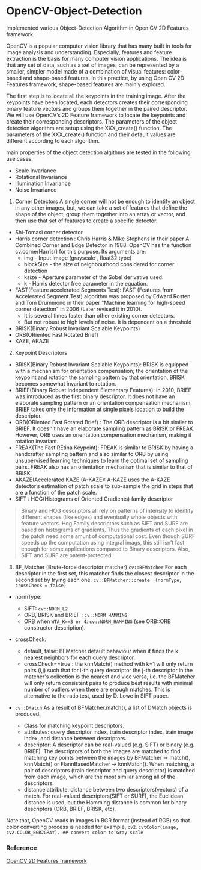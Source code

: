 # OpenCV-Object-Detection

Implemented various Object-Detection Algorithm in Open CV 2D Features framework.

OpenCV is a popular computer vision library that has many built in tools for image analysis and understanding. Especially, features and feature extraction is the basis for many computer vision applications. The idea is that any set of data, such as a set of images, can be represented by a smaller, simpler model made of a combination of visual features: color-based and shape-based features. In this practice, by using Open CV 2D Features framework, shape-based features are mainly explored.

The first step is to locate all the keypoints in the training image. After the keypoints have been located, each detectors creates their corresponding binary feature vectors and groups them together in the paired descriptor. We will use OpenCV’s 2D Feature framework to locate the keypoints and create their corresponding descriptors. The parameters of the object detection algorithm are setup using the XXX_create() function. The parameters of the XXX_create() function and their default values are different according to each algorithm.

main properties of the object detection algithms are tested in the following use cases: 
- Scale Invariance
- Rotational Invariance
- Illumination Invariance 
- Noise Invariance

 
1. Corner Detectors 
A single corner will not be enough to identify an object in any other images, but, we can take a set of features that define the shape of the object, group them together into an array or vector, and then use that set of features to create a specific detector.

* Shi-Tomasi corner detector 
* Harris corner detection : Chris Harris & Mike Stephens in their paper A Combined Corner and Edge Detector in 1988. OpenCV has the function cv.cornerHarris() for this purpose. Its arguments are:  
    * img - Input image (grayscale , float32 type)
    * blockSize - the size of neighbourhood considered for corner detection
    * ksize - Aperture parameter of the Sobel derivative used.
    * k - Harris detector free parameter in the equation.
* FAST(Feature accelerated Segments Test): FAST (Features from Accelerated Segment Test) algorithm was proposed by Edward Rosten and Tom Drummond in their paper "Machine learning for high-speed corner detection" in 2006 (Later revised it in 2010). 
    * It is several times faster than other existing corner detectors.
    * But not robust to high levels of noise. It is dependent on a threshold
* BRISK(Binary Robust Invariant Scalable Keypoints)
* ORB(ORiented Fast Rotated Brief)
* KAZE, AKAZE 

2. Keypoint Descriptors
* BRISK(Binary Robust Invariant Scalable Keypoints): BRISK is equipped with a mechanism for orientation compensation; the orientation of the keypoint and rotation the sampling pattern by that orientation, BRISK becomes somewhat invariant to rotation. 
* BRIEF(Binary Robust Independent Elementary Features): in 2010, BRIEF was introduced as the first binary descriptor. It does not have an elaborate sampling pattern or an orientation compensation mechanism,  BRIEF takes only the information at single pixels location to build the descriptor.
* ORB(ORiented Fast Rotated Brief) : The ORB descriptor is a bit similar to BRIEF. It doesn’t have an elaborate sampling pattern as BRISK or FREAK. However, ORB uses an orientation compensation mechanism, making it rotation invariant.
* FREAK(The Fast REtina Keypoint): FREAK is similar to BRISK by having a handcrafter sampling pattern and also similar to ORB by using unsupervised learning techniques to learn the optimal set of sampling pairs. FREAK also has an orientation mechanism that is similar to that of BRISK.
* AKAZE(Accelerated KAZE (A-KAZE): A-KAZE uses the A-KAZE detector’s estimation of patch scale to sub-sample the grid in steps that are a function of the patch scale.
* SIFT : HOG(Histograms of Oriented Gradients) family descriptor 

> Binary and HOG descriptors all rely on patterns of intensity to identify different shapes (like edges) and eventually whole objects with feature vectors. Hog Family descriptors such as SIFT and SURF are based on histograms of gradients. Thus the gradients of each pixel in the patch need some amunt of computational cost. Even though SURF speeds up the computation using integral imags, this still isn’t fast enough for some applications compared to Binary descriptors. Also, SIFT and SURF are patent-protected. 

3. BF_Matcher (Brute-force descriptor matcher) `cv::BFMatcher`
For each descriptor in the first set, this matcher finds the closest descriptor in the second set by trying each one.
`cv::BFMatcher::create	(normType, crossCheck = false)` 	
* normType:
    * SIFT: `cv::NORM_L2`
    * ORB, BRISK and BRIEF : `cv::NORM_HAMMING`
    * ORB when `WTA_K==3 or 4`: `cv::NORM_HAMMING` (see ORB::ORB constructor description).
* crossCheck:	
    * default, false:  BFMatcher default behaviour when it finds the k nearest neighbors for each query descriptor.
    * crossCheck==true : the knnMatch() method with k=1 will only return pairs (i,j) such that for i-th query descriptor the j-th descriptor in the matcher's collection is the nearest and vice versa, i.e. the BFMatcher will only return consistent pairs to produce best results with minimal number of outliers when there are enough matches. This is alternative to the ratio test, used by D. Lowe in SIFT paper.

* `cv::DMatch`
 As a result of BFMatcher.match(), a list of DMatch objects is produced. 
    * Class for matching keypoint descriptors.
    * attributes: query descriptor index, train descriptor index, train image index, and distance between descriptors.
    * descriptor: A descriptor can be real-valued (e.g. SIFT) or binary (e.g. BRIEF).  The descriptors of both the images are matched to find matching key points between the images by BFMatcher -> match(), knnMatch() or FlannBasedMatcher -> knnMatch(). When matching, a pair of descriptors (train descriptor and query descriptor) is matched from each image, which are the most similar among all of the descriptors. 
    * distance attribute: distance between two descriptors(vectors) of a match. For real-valued descriptors(SIFT or SURF), the Euclidean distance is  used, but the Hamming distance is common for binary descriptors (ORB, BRIEF, BRISK, etc).

Note that, OpenCV reads in images in BGR format (instead of RGB) so that color converting process is needed for example,
`cv2.cvtColor(image, cv2.COLOR_BGR2GRAY). ## convert color to Gray scale`

### Reference
[OpenCV 2D Features framework](https://docs.opencv.org/master/d9/d97/tutorial_table_of_content_features2d.html)
